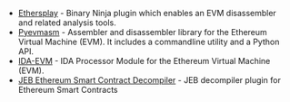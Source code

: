 - [Ethersplay](https://github.com/crytic/ethersplay) - Binary Ninja plugin which enables an EVM disassembler and related analysis tools. 
- [Pyevmasm](https://github.com/crytic/pyevmasm) - Assembler and disassembler library for the Ethereum Virtual Machine (EVM). It includes a commandline utility and a Python API.
- [IDA-EVM](https://github.com/crytic/ida-evm) - IDA Processor Module for the Ethereum Virtual Machine (EVM).
- [JEB Ethereum Smart Contract Decompiler](https://www.pnfsoftware.com/blog/ethereum-smart-contract-decompiler/) - JEB decompiler plugin for Ethereum Smart Contracts
